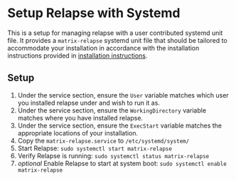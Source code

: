# Setup Relapse with Systemd
This is a setup for managing relapse with a user contributed systemd unit 
file. It provides a `matrix-relapse` systemd unit file that should be tailored 
to accommodate your installation in accordance with the installation 
instructions provided in
[installation instructions](https://clokep.github.io/relapse/latest/setup/installation.html).

## Setup
1. Under the service section, ensure the `User` variable matches which user
you installed relapse under and wish to run it as. 
2. Under the service section, ensure the `WorkingDirectory` variable matches
where you have installed relapse.
3. Under the service section, ensure the `ExecStart` variable matches the
appropriate locations of your installation.
4. Copy the `matrix-relapse.service` to `/etc/systemd/system/`
5. Start Relapse: `sudo systemctl start matrix-relapse`
6. Verify Relapse is running: `sudo systemctl status matrix-relapse`
7. *optional* Enable Relapse to start at system boot: `sudo systemctl enable matrix-relapse`
